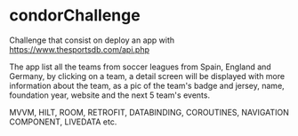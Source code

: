 # condorChallenge
Challenge that consist on deploy an app with https://www.thesportsdb.com/api.php

The app list all the teams from soccer leagues from Spain, England and Germany, by clicking on a team, a detail screen will be displayed with more information
about the team, as a pic of the team's badge and jersey, name, foundation year, website and the next 5 team's events.

MVVM, HILT, ROOM, RETROFIT, DATABINDING, COROUTINES, NAVIGATION COMPONENT, LIVEDATA etc.
